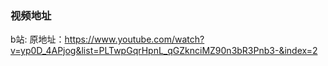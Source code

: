 ### 视频地址
b站: 
原地址：https://www.youtube.com/watch?v=yp0D_4APjog&list=PLTwpGqrHpnL_qGZknciMZ90n3bR3Pnb3-&index=2
